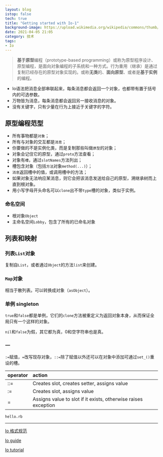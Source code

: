 ```yaml
---
layout: blog
istop: false
tech: true
title: "Getting started with Io-1"
background-image: https://upload.wikimedia.org/wikipedia/commons/thumb/2/26/Io-logo.svg/200px-Io-logo.svg.png
date: 2021-04-05 21:05
category: 技术
tags:
- Io
---
```


> **基于原型**编程（prototype-based programming）或称为原型程序设计、原型编程，是面向对象编程的子系统和一种方式。行为重用（继承）是通过复制已经存在的原型对象实现的。或称**无类**的、**面向原型**、或者是**基于实例**的编程。

- Io语法把消息全部串联起来，每条消息都会返回一个对象，也都带有置于括号内的可选参数。
- 万物皆为消息，每条消息都会返回另一接收消息的对象。
- 没有关键字，只有少量在行为上接近于关键字的字符。

## 原型编程范型

-  所有事物都是`对象`； 
- 所有与对象的交互都是`消息`； 
- 你要做的不是实例化类，而是复制那些叫做`原型`的对象； 
- 对象会记住它的原型，通过`proto`方法查看；
- 对象有`槽`，通过`slotNames`方法列出； 
- 槽包含对象（包括`方法`对象`method(...)`）； 
- `消息`返回槽中的值，或调用槽中的方法； 
- 如果对象无法响应某消息，则它会把该消息发送给自己的原型，溯继承树而上直到根对象。
- 用小写字母开头命名可以`clone`出不带`type`槽的对象，类似于实例。

### 命名空间

- 根对象`Object`
- 主命名空间`Lobby`，包含了所有的已命名对象

## 列表和映射

### 列表`List`对象

复制自`List`，或者通过`Object`的方法`list`来创建。

### `Map`对象

相当于散列表。可以转换成对象（`asObject`）。

### 单例 singleton

`true`和`false`都是单例，它们的`clone`方法被重定义为返回对象本身，从而保证全局只有一个这样的对象。

`nil`和`false`为假，其它都为真，0和空字符串也是真。

### 一

`:=`赋值，`=`改写现存对象，`::=`除了赋值以外还可以在对象中添加可通过`set_()`重设的槽。

| operator | action                                                       |
| :------- | :----------------------------------------------------------- |
| ::=      | Creates slot, creates setter, assigns value                  |
| :=       | Creates slot, assigns value                                  |
| =        | Assigns value to slot if it exists, otherwise raises exception |

`hello.rb`

<div id = "includedContent_io_crash_week_day1_hello_io"></div>

----

[Io 格式规范](https://en.wikibooks.org/wiki/Io_Programming/Io_Style_Guide)

[Io guide](https://iolanguage.org/guide/guide.html)

[Io tutorial](https://iolanguage.org/tutorial.html)

